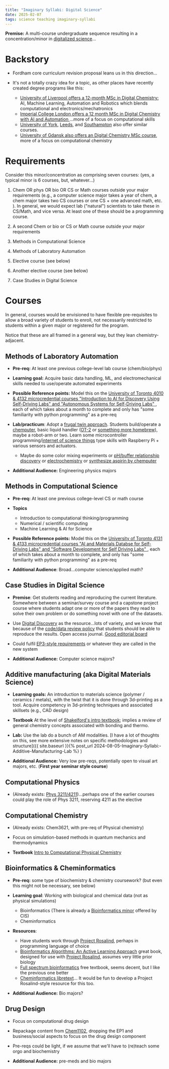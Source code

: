 ```yaml
---
title: "Imaginary Syllabi: Digital Science"
date: 2025-02-07
tags: science teaching imaginary-syllabi
---
```


**Premise:** A multi-course undergraduate sequence resulting in a concentration/minor in [digitalized science](https://doi.org/10.1039/D4DD00130C)...

# Backstory

- Fordham core curriculum revision proposal leans us in this direction...

- It's not a totally crazy idea for a topic, as other places have recently created degree programs like this:
    - [University of Liverpool offers a 12-month MSc in Digital Chemistry:](https://www.liverpool.ac.uk/courses/2025/digital-chemistry-msc) AI, Machine Learning, Automation and Robotics which blends computational and electronics/mechatronics
    - [Imperial College London offers a 12 month MSc in Digital Chemistry with AI and Automation ](https://www.imperial.ac.uk/study/courses/postgraduate-taught/digital-chemistry/#Default)...more of a focus on computational skills
    - [University of York](https://www.york.ac.uk/chemistry/research/digital-chemistry/), [Leeds](https://www.york.ac.uk/chemistry/research/digital-chemistry/), and [Southampton](https://www.southampton.ac.uk/courses/digital-chemistry-masters-msc) also offer similar courses. 
    - [University of Gdansk also offers an Digital Chemistry MSc course](https://digital.chem.ug.edu.pl/), more of a focus on computational chemistry

# Requirements

Consider this minor/concentration as comprising seven courses: (yes, a typical minor is 6 courses, but, whatever...)

1. Chem OR phys OR bio OR CS or Math courses outside your major requirements (e.g., a computer science major takes a year of chem, a chem major takes two CS courses or one CS + one advanced math, etc. ). In general, we would expect lab ("natural") scientists to take these in CS/Math, and vice versa. At least one of these should be a programming course.

2.  A second Chem  or bio or CS or Math course outside your major requirements

3. Methods in Computational Science

4. Methods of Laboratory Automation

5. Elective course (see below)

6. Another elective course (see below)

7. Case Studies in Digital Science



# Courses

In general, courses would be envisioned to have flexible pre-requisites to allow a broad variety of students to enroll, not necessarily restricted to students within a given major or registered for the program.  

Notice that these are all framed in a general way, but they lean chemistry-adjacent. 

## Methods of Laboratory Automation

- **Pre-req:** At least one previous college-level lab course (chem/bio/phys)

- **Learning goal:** Acquire basic data handling, ML, and electromechanical skills needed to use/operate automated experiments

- **Possible Reference points:** Model this on the [University of Toronto 4010 & 4132 microcredential courses  "Introduction to AI for Discovery Using Self-Driving Labs" and "Autonomous Systems for Self-Driving Labs" ](https://learn.utoronto.ca/programs-courses/certificates/autonomous-systems-discovery), each of which takes about a month to complete and only has "some familiarity with python programming" as a pre-req 

- **Lab/practicum**:  Adopt a [frugal twin approach](https://doi.org/10.1039/D3DD00223C).  Students build/operate a [chemputer](https://doi.org/10.1038/s41557-022-01016-w), basic liquid handler ([OT-2](https://opentrons.com/products/ot-2-robot) or [something more homebrew](https://doi.org/10.1016/j.slast.2024.100239)), maybe a robot-arm or two.  Learn some microcontroller programming/[internet of science things](https://chem.libretexts.org/Courses/Intercollegiate_Courses/Internet_of_Science_Things/1%3A_IOST_Modules) type skills with Raspberry Pi + various sensors and actuators.
    - Maybe do some color mixing experiments or [pH/buffer relationship discovery](https://link.springer.com/article/10.1557/s43577-022-00430-2) or [electrochemistry](https://pubs.rsc.org/en/content/articlehtml/2024/dd/d4dd00186a) or [synthesize aspirin by chemputer](https://pubs.acs.org/doi/10.1021/acs.jchemed.2c00503)

- **Additional Audience:**  Engineering physics majors

## Methods in Computational Science

- **Pre-req:** At least one previous college-level CS or math course 

- **Topics**
    - Introduction to computational thinking/programming
    - Numerical / scientific computing 
    - Machine Learning & AI for Science

- **Possible Reference points:** Model this on the [University of Toronto 4131 & 4133 microcredential courses  "AI and Materials Databse for Self-Driving Labs" and "Software Development for Self Driving Labs" ](https://learn.utoronto.ca/programs-courses/certificates/autonomous-systems-discovery), each of which takes about a month to complete, and only has "some familiarity with python programming" as a pre-req 

- **Additional Audience**: Broad...computer science/applied math?

## Case Studies in Digital Science

- **Premise**: Get students reading and reproducing the current literature.  Somewhere between a seminar/survey course and a capstone project course where students adapt one or more of the papers they read to solve their own problem or do something novel with one of the datasets.

- Use [Digital Discovery](https://pubs.rsc.org/en/journals/journalissues/dd#!recentarticles&adv) as the resource...lots of variety, and we know that because of the [code/data review policy](https://www.rsc.org/journals-books-databases/about-journals/digital-discovery#guidelines-dd) that students should be able to reproduce the results. Open access journal.  [Good editorial board](https://www.rsc.org/journals-books-databases/about-journals/digital-discovery/#team)

- Could fulfil [EP3-style requirements](https://bulletin.fordham.edu/undergraduate/fordham-college-core-curriculum/distributive-requirements/#text) or whatever they are called in the new system

- **Additional Audience:**  Computer science majors?

## Additive manufacturing (aka Digital Materials Science)

- **Learning goals:** An introduction to materials science (polymer / ceramics / metals), with the twist that it is done through 3d-printing as a tool.  Acquire competency in 3d-printing techniques and associated skillsets (e.g., CAD design)

- **Textbook** At the level of [Shakelford's intro textbook]((https://amzn.to/3JNUFbz) ); implies a review of general chemistry concepts associated with bonding and thermo.

- **Lab:** Use the lab do a bunch of AM modalities.  [I have a lot of thoughts on this, see more extensive notes on specific methodologies and structure]({{ site.baseurl }}{% post_url 2024-08-05-Imaginary-Syllabi:-Additive-Manufacturing-Lab %} )  

- **Additional Audience:**  Very low pre-reqs, potentially open to visual art majors, etc. (**First year seminar style course**)

## Computational Physics 

- (Already exists: [Phys 3211/4211](https://bulletin.fordham.edu/courses/phys/))...perhaps one of the earlier courses could play the role of Phys 3211, reserving 4211 as the elective 


## Computational Chemistry 

- (Already exists: Chem3621, with pre-req of Physical chemistry)

- Focus on simulation-based methods in quantum mechanics and thermodynamics 

- **Textbook** [Intro to Computational Physical Chemistry](https://uscibooks.aip.org/books/introduction-to-computational-physical-chemistry/) 

## Bioinformatics & Cheminformatics

- **Pre-req:**  some type of biochemistry & chemistry coursework? (but even this might not be necessary, see below)

- **Learning goal**: Working with biological and chemical data (not as physical simulations)
    - Bioinformatics (There is already a [Bioinformatics minor](https://www.fordham.edu/academics/departments/computer-and-information-science/academic-programs/undergraduate-programs/bioinformatics-minor/) offered by CIS)
    - Cheminformatics 

- **Resources**:
    - Have students work through [Project Rosalind](https://rosalind.info/problems/locations/), perhaps in programming language of choice 
    - [Bioinformatics Algorithms: An Active Learning Approach](https://www.bioinformaticsalgorithms.org/) great book, designed for use with [Project Rosalind](https://rosalind.info/problems/locations/), assumes very little prior biology 
    - [Full spectrum bioinformatics](https://github.com/zaneveld/full_spectrum_bioinformatics) free textbook, seems decent, but I like the previous one better
    - [Cheminformatics libretext](https://chem.libretexts.org/Courses/Intercollegiate_Courses/Cheminformatics )... It would be fun to develop a Project Rosalind-style resource for this too.

- **Additional Audience:**  Bio majors? 

## Drug Design 

- Focus on computational drug design
- Repackage content from [Chem1102](https://bulletin.fordham.edu/courses/chem/), dropping the EP1 and business/social aspects to focus on the drug design component
- Pre-reqs could be light, if we assume that we'll have to (re)teach some orgo and biochemistry

- **Additional Audience:**  pre-meds and bio majors
